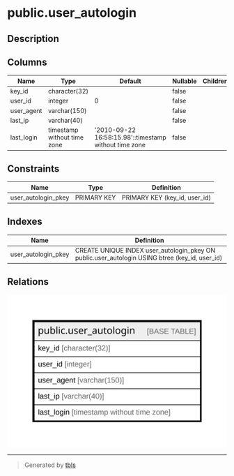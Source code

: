 # public.user_autologin

## Description

## Columns

| Name | Type | Default | Nullable | Children | Parents | Comment |
| ---- | ---- | ------- | -------- | -------- | ------- | ------- |
| key_id | character(32) |  | false |  |  |  |
| user_id | integer | 0 | false |  |  |  |
| user_agent | varchar(150) |  | false |  |  |  |
| last_ip | varchar(40) |  | false |  |  |  |
| last_login | timestamp without time zone | '2010-09-22 16:58:15.98'::timestamp without time zone | false |  |  |  |

## Constraints

| Name | Type | Definition |
| ---- | ---- | ---------- |
| user_autologin_pkey | PRIMARY KEY | PRIMARY KEY (key_id, user_id) |

## Indexes

| Name | Definition |
| ---- | ---------- |
| user_autologin_pkey | CREATE UNIQUE INDEX user_autologin_pkey ON public.user_autologin USING btree (key_id, user_id) |

## Relations

![er](public.user_autologin.svg)

---

> Generated by [tbls](https://github.com/k1LoW/tbls)
